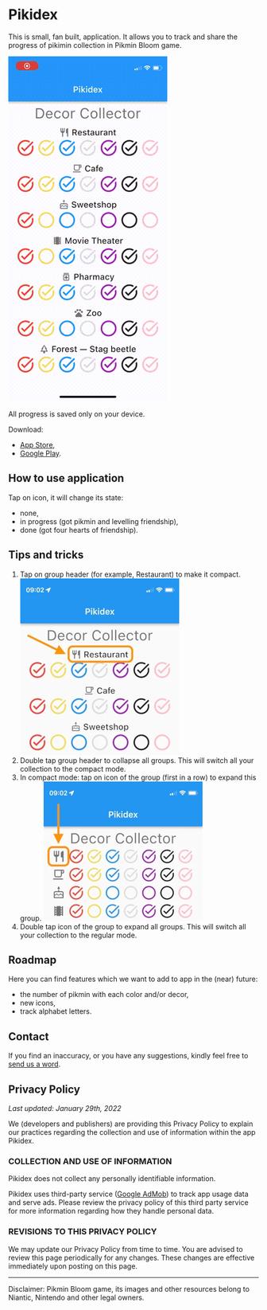 # Pikidex

This is small, fan built, application.
It allows you to track and share the progress of pikimin collection in Pikmin Bloom game.

![](images/pikidex-1.2-o.gif)

All progress is saved only on your device.

Download:
- [App Store](https://apple.co/3onJKuy),
- [Google Play](https://bit.ly/3utNQW4).

## How to use application

Tap on icon, it will change its state:
- none,
- in progress (got pikmin and levelling friendship),
- done (got four hearts of friendship).

## Tips and tricks

1. Tap on group header (for example, Restaurant) to make it compact. ![](images/pikidex-tap-zone.webp)
2. Double tap group header to collapse all groups. This will switch all your collection to the compact mode.
3. In compact mode: tap on icon of the group (first in a row) to expand this group. ![](images/pikidex-compact-tap-zone.webp)
4. Double tap icon of the group to expand all groups. This will switch all your collection to the regular mode.

## Roadmap

Here you can find features which we want to add to app in the (near) future:
- the number of pikmin with each color and/or decor,
- new icons,
- track alphabet letters.

## Contact
If you find an inaccuracy, or you have any suggestions, kindly feel free to [send us a word](mailto:pikidex@find-friends-team.ru).

## Privacy Policy
_Last updated: January 29th, 2022_


We (developers and publishers)
are providing this Privacy Policy
to explain our practices regarding the collection and use of information within the app Pikidex.


### COLLECTION AND USE OF INFORMATION

Pikidex does not collect any personally identifiable information.

Pikidex uses third-party service ([Google AdMob](https://policies.google.com/technologies/partner-sites))
to track app usage data and serve ads. 
Please review the privacy policy of this third party service for more information
regarding how they handle personal data.


### REVISIONS TO THIS PRIVACY POLICY

We may update our Privacy Policy from time to time. 
You are advised to review this page periodically for any changes.
These changes are effective immediately upon posting on this page.

---
Disclaimer: Pikmin Bloom game, its images and other resources belong to Niantic, Nintendo and other legal owners.